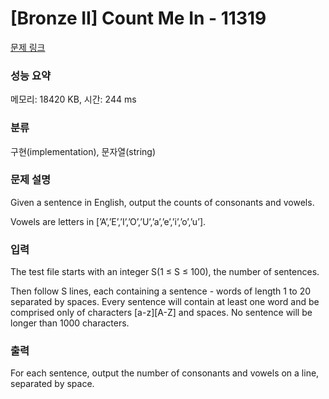 # [Bronze II] Count Me In - 11319 

[문제 링크](https://www.acmicpc.net/problem/11319) 

### 성능 요약

메모리: 18420 KB, 시간: 244 ms

### 분류

구현(implementation), 문자열(string)

### 문제 설명

<p>Given a sentence in English, output the counts of consonants and vowels.</p>

<p>Vowels are letters in [’A’,’E’,’I’,’O’,’U’,’a’,’e’,’i’,’o’,’u’].</p>

### 입력 

 <p>The test file starts with an integer S(1 ≤ S ≤ 100), the number of sentences.</p>

<p>Then follow S lines, each containing a sentence - words of length 1 to 20 separated by spaces. Every sentence will contain at least one word and be comprised only of characters [a-z][A-Z] and spaces. No sentence will be longer than 1000 characters.</p>

### 출력 

 <p>For each sentence, output the number of consonants and vowels on a line, separated by space.</p>

